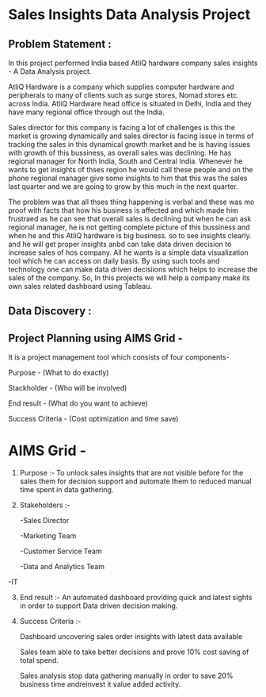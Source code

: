 # Sales Insights Data Analysis Project

## Problem Statement :
In this project performed India based AtliQ hardware company sales insights - A Data Analysis project.

AtliQ Hardware is a company which supplies computer hardware and peripherals to many of clients such as surge stores, Nomad stores etc. across India. AtliQ Hardware head office is situated in Delhi, India and they have many regional office through out the India.

Sales director for this company is facing a lot of challenges is this the market is growing dynamically and sales director is facing issue in terms of tracking the sales in this dynamical growth market and he is having issues with growth of this bussiness, as overall sales was declining. He has regional manager for North India, South and Central India. Whenever he wants to get insights of thses region he would call these people and on the phone regional manager give some insights to him that this was the sales last quarter and we are going to grow by this much in the next quarter.

The problem was that all thses thing happening is verbal and these was mo proof with facts that how his business is affected and which made him frustraed as he can see that overall sales is declining but when he can ask regional manager, he is not getting complete picture of this bussiness and when he and this AtliQ hardware is big business. so to see insights clearly. and he will get proper insights anbd can take data driven decision to increase sales of hos company. All he wants is a simple data visualization tool which he can access on daily basis. By using such tools and technology one can make data driven decisiions which helps to increase the sales of the company. So, In this projects we will help a company make its own sales related dashboard using Tableau.

## Data Discovery :

## Project Planning using AIMS Grid -

It is a project management tool which consists of four components-

Purpose - (What to do exactly)

Stackholder - (Who will be involved)

End result - (What do you want to achieve)

Success Criteria - (Cost optimization and time save)

# AIMS Grid -

1. Purpose :- To unlock sales insights that are not visible before for the sales them for decision support and automate them to reduced manual time spent in data gathering.

2. Stakeholders :-

      -Sales Director

      -Marketing Team

      -Customer Service Team

      -Data and Analytics Team

-IT

3. End result :- An automated dashboard providing quick and latest sights in order to support Data driven decision making.

4. Success Criteria :-

    Dashboard uncovering sales order insights with latest data available

    Sales team able to take better decisions and prove 10% cost saving of total spend.

    Sales analysis stop data gathering manually in order to save 20% business time andreinvest it value added activity.
